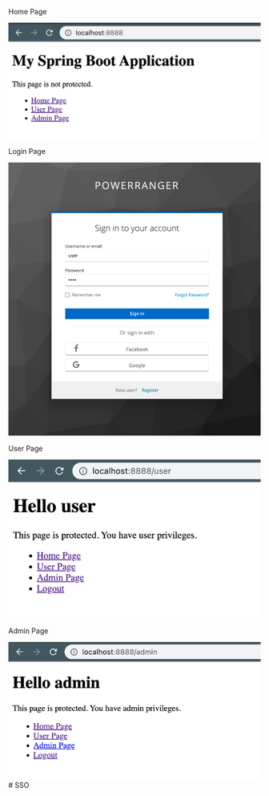 Home Page

![Home Page](img/home.png "Home Page")

Login Page

![Login Page](img/login.png "Login Page")

User Page

![User Page](img/user.png "User Page")

Admin Page

![Admin Page](img/admin.png "Admin Page")# SSO
